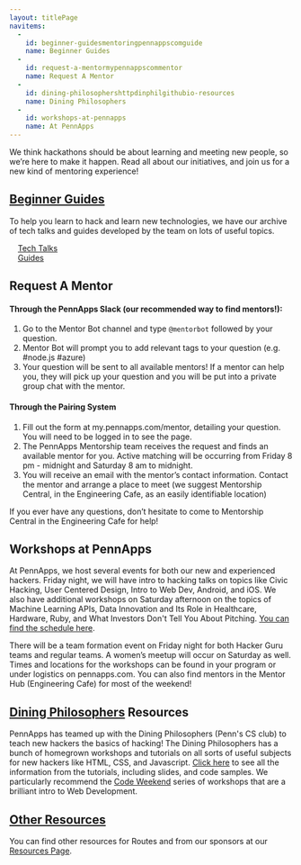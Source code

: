```yaml
---
layout: titlePage
navitems:
  -
    id: beginner-guidesmentoringpennappscomguide
    name: Beginner Guides
  -
    id: request-a-mentormypennappscommentor
    name: Request A Mentor
  -
    id: dining-philosophershttpdinphilgithubio-resources
    name: Dining Philosophers
  -
    id: workshops-at-pennapps
    name: At PennApps
---
```


We think hackathons should be about learning and meeting new people, so we’re here to make it happen. Read all about our initiatives, and join us for a new kind of mentoring experience!


## [Beginner Guides](//mentoring.pennapps.com/guide)
To help you learn to hack and learn new technologies, we have our archive of tech talks and guides developed by the team on lots of useful topics.

<div style="padding: 0px 15px" markdown="1">
<div class="row">
  <div class="col-sm-6">
    <a href="TechTalks" class="button">Tech Talks</a>
  </div>

  <div class="col-sm-6">
    <a href="guide" class="button">Guides</a>
  </div>
</div>
</div>

## Request A Mentor

#### Through the PennApps Slack (our recommended way to find mentors!):

1. Go to the Mentor Bot channel and type `@mentorbot` followed by your question.
2. Mentor Bot will prompt you to add relevant tags to your question (e.g. #node.js #azure)
3. Your question will be sent to all available mentors! If a mentor can help you, they will pick up your question and you will be put into a private group chat with the mentor.

#### Through the Pairing System
1. Fill out the form at my.pennapps.com/mentor, detailing your question. You will need to be logged in to see the page.
2. The PennApps Mentorship team receives the request and finds an available mentor for you. Active matching will be occurring from Friday 8 pm - midnight and Saturday 8 am to midnight.
3. You will receive an email with the mentor’s contact information. Contact the mentor and arrange a place to meet (we suggest Mentorship Central, in the Engineering Cafe, as an easily identifiable location)

If you ever have any questions, don’t hesitate to come to Mentorship Central in the Engineering Cafe for help!

<!-- + **The mentorship pairing system will be live from Friday 8pm to Saturday 2am and from Saturday 8am to Sunday 2am. Please make sure to submit your mentor request during this time so that you will be successfully matched to a mentor.**

+ You submit a request online at [my.pennapps.com/mentor](//my.pennapps.com/mentor) detailing your question or issue. You will need to be logged in to see the page.

+ The PennApps Mentorship team receives the request and finds an available mentor that we believe fits your needs.

+ The Mentorship team sends you an email with the mentor's contact information.
Once you receive an email, please contact the mentor and arrange a place to meet. We suggest Mentorship Central, located in the Engineering Cafe (at area between Levine Hall and the Towne Building), as an easily identifiable location. If you have any questions, feel free to come to Mentorship Central and ask one of us for help.! -->

## Workshops at PennApps


At PennApps, we host several events for both our new and experienced hackers. Friday night, we will have intro to hacking talks on topics like Civic Hacking, User Centered Design, Intro to Web Dev, Android, and iOS. We also have additional workshops on Saturday afternoon on the topics of Machine Learning APIs, Data Innovation and Its Role in Healthcare, Hardware, Ruby, and What Investors Don't Tell You About Pitching. [You can find the schedule here](http://2016f.pennapps.com/files/2016f_program.pdf).

There will be a team formation event on Friday night for both Hacker Guru teams and regular teams. A women’s meetup will occur on Saturday as well. Times and locations for the workshops can be found in your program or under logistics on pennapps.com. You can also find mentors in the Mentor Hub (Engineering Cafe) for most of the weekend!

## [Dining Philosophers](http://dinphil.github.io) Resources

PennApps has teamed up with the Dining Philosophers (Penn's CS club) to teach new hackers the basics of hacking! The Dining Philosophers has a bunch of homegrown workshops and tutorials on all sorts of useful subjects for new hackers like HTML, CSS, and Javascript. [Click here](http://dinphil.github.io) to see all the information from the tutorials, including slides, and code samples. We particularly recommend the [Code Weekend](//dinphil.github.io/code-weekend) series of workshops that are a brilliant intro to Web Development.

## [Other Resources](//pennapps.com/resources)

You can find other resources for Routes and from our sponsors at  our [Resources Page](//pennapps.com/resources).

<script markdown="1">
nav.registerCollapse($('#navbar'), function() {
  return $(window).width() <= 767;
});
nav.initializeCollapse();
</script>
